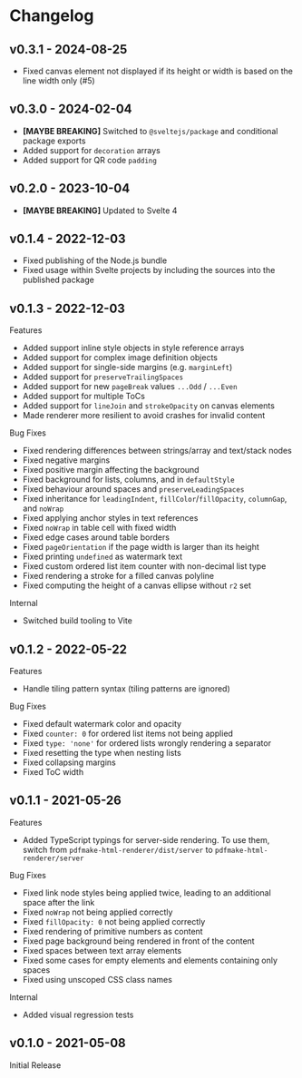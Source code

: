 # Changelog

## v0.3.1 - 2024-08-25

- Fixed canvas element not displayed if its height or width is based on the line width only (#5)

## v0.3.0 - 2024-02-04

- **[MAYBE BREAKING]** Switched to `@sveltejs/package` and conditional package exports
- Added support for `decoration` arrays
- Added support for QR code `padding`

## v0.2.0 - 2023-10-04

- **[MAYBE BREAKING]** Updated to Svelte 4

## v0.1.4 - 2022-12-03

- Fixed publishing of the Node.js bundle
- Fixed usage within Svelte projects by including the sources into the published package

## v0.1.3 - 2022-12-03

Features

- Added support inline style objects in style reference arrays
- Added support for complex image definition objects
- Added support for single-side margins (e.g. `marginLeft`)
- Added support for `preserveTrailingSpaces`
- Added support for new `pageBreak` values `...Odd` / `...Even`
- Added support for multiple ToCs
- Added support for `lineJoin` and `strokeOpacity` on canvas elements
- Made renderer more resilient to avoid crashes for invalid content

Bug Fixes

- Fixed rendering differences between strings/array and text/stack nodes
- Fixed negative margins
- Fixed positive margin affecting the background
- Fixed background for lists, columns, and in `defaultStyle`
- Fixed behaviour around spaces and `preserveLeadingSpaces`
- Fixed inheritance for `leadingIndent`, `fillColor`/`fillOpacity`, `columnGap`, and `noWrap`
- Fixed applying anchor styles in text references
- Fixed `noWrap` in table cell with fixed width
- Fixed edge cases around table borders
- Fixed `pageOrientation` if the page width is larger than its height
- Fixed printing `undefined` as watermark text
- Fixed custom ordered list item counter with non-decimal list type
- Fixed rendering a stroke for a filled canvas polyline
- Fixed computing the height of a canvas ellipse without `r2` set

Internal

- Switched build tooling to Vite

## v0.1.2 - 2022-05-22

Features

- Handle tiling pattern syntax (tiling patterns are ignored)

Bug Fixes

- Fixed default watermark color and opacity
- Fixed `counter: 0` for ordered list items not being applied
- Fixed `type: 'none'` for ordered lists wrongly rendering a separator
- Fixed resetting the type when nesting lists
- Fixed collapsing margins
- Fixed ToC width

## v0.1.1 - 2021-05-26

Features

- Added TypeScript typings for server-side rendering. To use them, switch from `pdfmake-html-renderer/dist/server` to `pdfmake-html-renderer/server`

Bug Fixes

- Fixed link node styles being applied twice, leading to an additional space after the link
- Fixed `noWrap` not being applied correctly
- Fixed `fillOpacity: 0` not being applied correctly
- Fixed rendering of primitive numbers as content
- Fixed page background being rendered in front of the content
- Fixed spaces between text array elements
- Fixed some cases for empty elements and elements containing only spaces
- Fixed using unscoped CSS class names

Internal

- Added visual regression tests

## v0.1.0 - 2021-05-08

Initial Release
